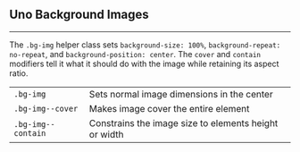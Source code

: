 ## Uno Background Images
---
The `.bg-img` helper class sets `background-size: 100%`, `background-repeat: no-repeat`, and `background-position: center`. The `cover` and `contain` modifiers tell it what it should do with the image while retaining its aspect ratio.

|                   |                           |
| :-------------    | :------------------------ |
| `.bg-img`         |  Sets normal image dimensions in the center         
| `.bg-img--cover`  |  Makes image cover the entire element        
| `.bg-img--contain`|  Constrains the image size to elements height or width    
